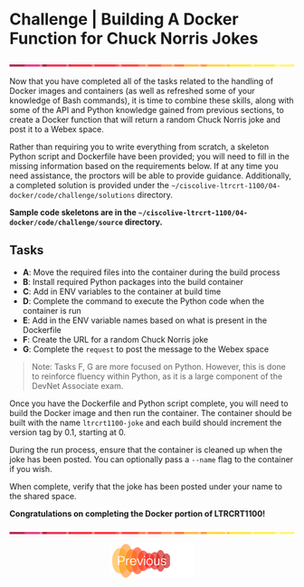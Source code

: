 # Challenge | Building A Docker Function for Chuck Norris Jokes

![line](../assets/banner.png)

Now that you have completed all of the tasks related to the handling of Docker images and containers (as well as refreshed some of your knowledge of Bash commands), it is time to combine these skills, along with some of the API and Python knowledge gained from previous sections, to create a Docker function that will return a random Chuck Norris joke and post it to a Webex space.

Rather than requiring you to write everything from scratch, a skeleton Python script and Dockerfile have been provided; you will need to fill in the missing information based on the requirements below.  If at any time you need assistance, the proctors will be able to provide guidance.  Additionally, a completed solution is provided under the `~/ciscolive-ltrcrt-1100/04-docker/code/challenge/solutions` directory.

**Sample code skeletons are in the `~/ciscolive-ltrcrt-1100/04-docker/code/challenge/source` directory.**

## Tasks

- **A**: Move the required files into the container during the build process
- **B**: Install required Python packages into the build container
- **C**: Add in ENV variables to the container at build time
- **D**: Complete the command to execute the Python code when the container is run
- **E**: Add in the ENV variable names based on what is present in the Dockerfile
- **F**: Create the URL for a random Chuck Norris joke
- **G**: Complete the `request` to post the message to the Webex space

> Note: Tasks F, G are more focused on Python.  However, this is done to reinforce fluency within Python, as it is a large component of the DevNet Associate exam.

Once you have the Dockerfile and Python script complete, you will need to build the Docker image and then run the container.  The container should be built with the name `ltrcrt1100-joke` and each build should increment the version tag by 0.1, starting at 0.

During the run process, ensure that the container is cleaned up when the joke has been posted.  You can optionally pass a `--name` flag to the container if you wish.

When complete, verify that the joke has been posted under your name to the shared space.

**Congratulations on completing the Docker portion of LTRCRT1100!**

![line](../assets/banner.png)

<p align="center">
<a href="5.md"><img src="../assets/previous.png" width="150px"></a>
</p>